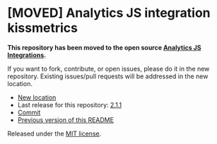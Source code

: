 
# [MOVED] Analytics JS integration kissmetrics

**This repository has been moved to the open source [Analytics JS Integrations](https://github.com/segmentio/analytics.js-integrations).**

If you want to fork, contribute, or open issues, please do it in the new repository. Existing issues/pull requests will be addressed in the new location.

* [New location](https://github.com/segmentio/analytics.js-integrations/tree/master/integrations/kissmetrics)
* Last release for this repository: [2.1.1](https://github.com/segment-integrations/analytics.js-integration-kissmetrics/releases/tag/2.1.1)
* [Commit](https://github.com/segmentio/analytics.js-integrations/commit/a156d03d59b39d399c35ddd412cbfd4040814571)
* [Previous version of this README](README-OLD.md)

Released under the [MIT license](LICENSE).
